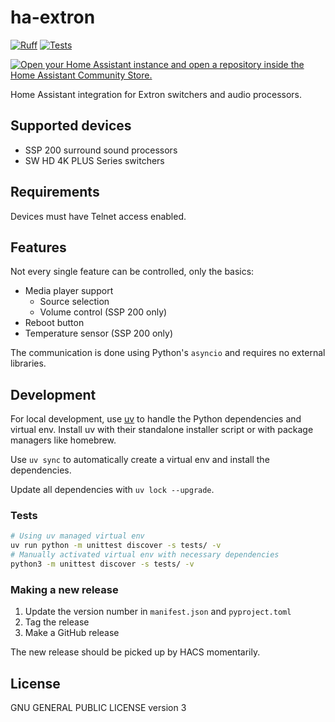 # ha-extron

[![Ruff](https://github.com/NitorCreations/ha-extron/actions/workflows/ruff.yaml/badge.svg)](https://github.com/NitorCreations/ha-extron/actions/workflows/ruff.yaml)
[![Tests](https://github.com/NitorCreations/ha-extron/actions/workflows/unittest.yaml/badge.svg)](https://github.com/NitorCreations/ha-extron/actions/workflows/unittest.yaml)

[![Open your Home Assistant instance and open a repository inside the Home Assistant Community Store.](https://my.home-assistant.io/badges/hacs_repository.svg)](https://my.home-assistant.io/redirect/hacs_repository/?owner=NitorCreations&repository=https%3A%2F%2Fgithub.com%2FNitorCreations%2Fha-extron)

Home Assistant integration for Extron switchers and audio processors.

## Supported devices

* SSP 200 surround sound processors
* SW HD 4K PLUS Series switchers

## Requirements

Devices must have Telnet access enabled.

## Features

Not every single feature can be controlled, only the basics:

* Media player support
  * Source selection
  * Volume control (SSP 200 only)
* Reboot button
* Temperature sensor (SSP 200 only)

The communication is done using Python's `asyncio` and requires no external libraries.

## Development

For local development, 
use [uv](https://github.com/astral-sh/uv) to handle the Python dependencies and virtual env.
Install uv with their standalone installer script or with package managers like homebrew.

Use `uv sync` to automatically create a virtual env and install the dependencies.

Update all dependencies with `uv lock --upgrade`.

### Tests

```bash
# Using uv managed virtual env
uv run python -m unittest discover -s tests/ -v
# Manually activated virtual env with necessary dependencies
python3 -m unittest discover -s tests/ -v
```

### Making a new release

1. Update the version number in `manifest.json` and `pyproject.toml`
2. Tag the release
3. Make a GitHub release

The new release should be picked up by HACS momentarily.

## License

GNU GENERAL PUBLIC LICENSE version 3
